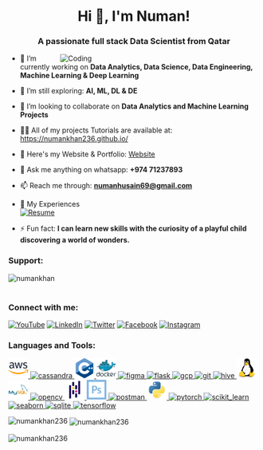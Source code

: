 <h1 align="center">Hi 👋, I'm Numan!</h1>
<h3 align="center">A passionate full stack Data Scientist from Qatar</h3>
<img align="right" alt="Coding" width="400" src="https://cdn.dribbble.com/users/1292677/screenshots/6139167/avento.gif">

- 🔭 I’m currently working on **Data Analytics, Data Science, Data Engineering, Machine Learning & Deep Learning**

- 🌱 I’m still exploring: **AI, ML, DL & DE**

- 👯 I’m looking to collaborate on **Data Analytics and Machine Learning Projects**

- 👨‍💻 All of my projects Tutorials are available at: https://numankhan236.github.io/

- 📝 Here's my Website & Portfolio: [Website](https://numankhan236.github.io/)

- 💬 Ask me anything on whatsapp: **+974 71237893**

- 📫 Reach me through: **numanhusain69@gmail.com**

- 📄 My Experiences <br>
      [![Resume](https://img.shields.io/badge/Resume-%2300n0000.svg?style=for-the-badge&logo=Adobe%20Acronbat%20Reader&logoColor=white)](https://bit.ly/3OqTToc)

- ⚡ Fun fact: **I can learn new skills with the curiosity of a playful child discovering a world of wonders.**

<h3 align="left">Support:</h3>
<p><a href="https://www.buymeacoffee.com/numankhan"> <img align="left" src="https://cdn.buymeacoffee.com/buttons/v2/default-yellow.png" height="50" width="210" alt="numankhan" /></a></p><br><br>

<h3 align="left">Connect with me:</h3>

[![YouTube](https://img.shields.io/badge/YouTube-%23FF0000.svg?style=for-the-badge&logo=YouTube&logoColor=white)](https://www.youtube.com/@nomiaiproduction3754)
[![LinkedIn](https://img.shields.io/badge/LinkedIn-%230077B5.svg?style=for-the-badge&logo=LinkedIn&logoColor=white)](https://www.linkedin.com/in/numan-khan-97ab7a209/)
[![Twitter](https://img.shields.io/badge/Twitter-%231DA1F2.svg?style=for-the-badge&logo=Twitter&logoColor=white)](https://twitter.com/nomikhan03)
[![Facebook](https://img.shields.io/badge/Facebook-%231877F2.svg?style=for-the-badge&logo=Facebook&logoColor=white)](https://web.facebook.com/nomiintelligence/)
[![Instagram](https://img.shields.io/badge/Instagram-%23E4405F.svg?style=for-the-badge&logo=Instagram&logoColor=white)](YOUR_INSTAGRAM_PROFILE_URL)


</p>

<h3 align="left">Languages and Tools:</h3>
<p align="left"> <a href="https://aws.amazon.com" target="_blank" rel="noreferrer"> <img src="https://raw.githubusercontent.com/devicons/devicon/master/icons/amazonwebservices/amazonwebservices-original-wordmark.svg" alt="aws" width="40" height="40"/> </a> <a href="https://cassandra.apache.org/" target="_blank" rel="noreferrer"> <img src="https://www.vectorlogo.zone/logos/apache_cassandra/apache_cassandra-icon.svg" alt="cassandra" width="40" height="40"/> </a> <a href="https://www.w3schools.com/cpp/" target="_blank" rel="noreferrer"> <img src="https://raw.githubusercontent.com/devicons/devicon/master/icons/cplusplus/cplusplus-original.svg" alt="cplusplus" width="40" height="40"/> </a> <a href="https://www.docker.com/" target="_blank" rel="noreferrer"> <img src="https://raw.githubusercontent.com/devicons/devicon/master/icons/docker/docker-original-wordmark.svg" alt="docker" width="40" height="40"/> </a> <a href="https://www.figma.com/" target="_blank" rel="noreferrer"> <img src="https://www.vectorlogo.zone/logos/figma/figma-icon.svg" alt="figma" width="40" height="40"/> </a> <a href="https://flask.palletsprojects.com/" target="_blank" rel="noreferrer"> <img src="https://www.vectorlogo.zone/logos/pocoo_flask/pocoo_flask-icon.svg" alt="flask" width="40" height="40"/> </a> <a href="https://cloud.google.com" target="_blank" rel="noreferrer"> <img src="https://www.vectorlogo.zone/logos/google_cloud/google_cloud-icon.svg" alt="gcp" width="40" height="40"/> </a> <a href="https://git-scm.com/" target="_blank" rel="noreferrer"> <img src="https://www.vectorlogo.zone/logos/git-scm/git-scm-icon.svg" alt="git" width="40" height="40"/> </a> <a href="https://hive.apache.org/" target="_blank" rel="noreferrer"> <img src="https://www.vectorlogo.zone/logos/apache_hive/apache_hive-icon.svg" alt="hive" width="40" height="40"/> </a> <a href="https://www.linux.org/" target="_blank" rel="noreferrer"> <img src="https://raw.githubusercontent.com/devicons/devicon/master/icons/linux/linux-original.svg" alt="linux" width="40" height="40"/> </a> <a href="https://www.mysql.com/" target="_blank" rel="noreferrer"> <img src="https://raw.githubusercontent.com/devicons/devicon/master/icons/mysql/mysql-original-wordmark.svg" alt="mysql" width="40" height="40"/> </a> <a href="https://opencv.org/" target="_blank" rel="noreferrer"> <img src="https://www.vectorlogo.zone/logos/opencv/opencv-icon.svg" alt="opencv" width="40" height="40"/> </a> <a href="https://pandas.pydata.org/" target="_blank" rel="noreferrer"> <img src="https://raw.githubusercontent.com/devicons/devicon/2ae2a900d2f041da66e950e4d48052658d850630/icons/pandas/pandas-original.svg" alt="pandas" width="40" height="40"/> </a> <a href="https://www.photoshop.com/en" target="_blank" rel="noreferrer"> <img src="https://raw.githubusercontent.com/devicons/devicon/master/icons/photoshop/photoshop-line.svg" alt="photoshop" width="40" height="40"/> </a> <a href="https://postman.com" target="_blank" rel="noreferrer"> <img src="https://www.vectorlogo.zone/logos/getpostman/getpostman-icon.svg" alt="postman" width="40" height="40"/> </a> <a href="https://www.python.org" target="_blank" rel="noreferrer"> <img src="https://raw.githubusercontent.com/devicons/devicon/master/icons/python/python-original.svg" alt="python" width="40" height="40"/> </a> <a href="https://pytorch.org/" target="_blank" rel="noreferrer"> <img src="https://www.vectorlogo.zone/logos/pytorch/pytorch-icon.svg" alt="pytorch" width="40" height="40"/> </a> <a href="https://scikit-learn.org/" target="_blank" rel="noreferrer"> <img src="https://upload.wikimedia.org/wikipedia/commons/0/05/Scikit_learn_logo_small.svg" alt="scikit_learn" width="40" height="40"/> </a> <a href="https://seaborn.pydata.org/" target="_blank" rel="noreferrer"> <img src="https://seaborn.pydata.org/_images/logo-mark-lightbg.svg" alt="seaborn" width="40" height="40"/> </a> <a href="https://www.sqlite.org/" target="_blank" rel="noreferrer"> <img src="https://www.vectorlogo.zone/logos/sqlite/sqlite-icon.svg" alt="sqlite" width="40" height="40"/> </a> <a href="https://www.tensorflow.org" target="_blank" rel="noreferrer"> <img src="https://www.vectorlogo.zone/logos/tensorflow/tensorflow-icon.svg" alt="tensorflow" width="40" height="40"/> </a> </p>



<p><img align="left" src="https://github-readme-stats.vercel.app/api/top-langs?username=numankhan236&show_icons=true&locale=en&layout=compact" alt="numankhan236" /></p>

<p>&nbsp;<img align="center" src="https://github-readme-stats.vercel.app/api?username=numankhan236&show_icons=true&locale=en" alt="numankhan236" /></p>

<p><img align="center" src="https://github-readme-streak-stats.herokuapp.com/?user=numankhan236&" alt="numankhan236" /></p>
